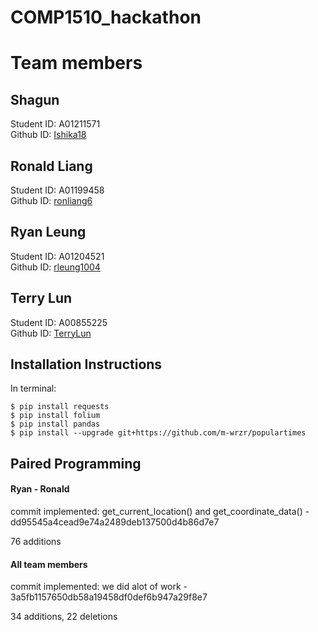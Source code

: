 # COMP1510_hackathon

# Team members

## Shagun  
Student ID: A01211571  
Github ID: [Ishika18](https://github.com/Ishika18)  

## Ronald Liang  
Student ID: A01199458  
Github ID: [ronliang6](https://github.com/ronliang6)  

## Ryan Leung  
Student ID: A01204521  
Github ID: [rleung1004](https://github.com/rleung1004)  

## Terry Lun  
Student ID: A00855225  
Github ID: [TerryLun](https://github.com/TerryLun)  

## Installation Instructions
In terminal:

`$ pip install requests`  
`$ pip install folium`  
`$ pip install pandas`  
`$ pip install --upgrade git+https://github.com/m-wrzr/populartimes`  

## Paired Programming 
#### Ryan - Ronald
commit implemented: get_current_location() and get_coordinate_data() - dd95545a4cead9e74a2489deb137500d4b86d7e7

76 additions

#### All team members
commit implemented: we did alot of work - 3a5fb1157650db58a19458df0def6b947a29f8e7

34 additions, 22 deletions


